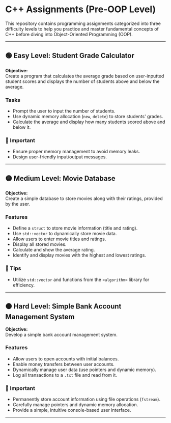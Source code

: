 # C++ Assignments (Pre-OOP Level)

This repository contains programming assignments categorized into three difficulty levels to help you practice and master fundamental concepts of C++ before diving into Object-Oriented Programming (OOP).

---

## 🟢 Easy Level: Student Grade Calculator

**Objective:**  
Create a program that calculates the average grade based on user-inputted student scores and displays the number of students above and below the average.

### Tasks

- Prompt the user to input the number of students.
- Use dynamic memory allocation (`new`, `delete`) to store students' grades.
- Calculate the average and display how many students scored above and below it.

### 📌 Important

- Ensure proper memory management to avoid memory leaks.
- Design user-friendly input/output messages.

---

## 🟡 Medium Level: Movie Database

**Objective:**  
Create a simple database to store movies along with their ratings, provided by the user.

### Features

- Define a `struct` to store movie information (title and rating).
- Use `std::vector` to dynamically store movie data.
- Allow users to enter movie titles and ratings.
- Display all stored movies.
- Calculate and show the average rating.
- Identify and display movies with the highest and lowest ratings.

### 📌 Tips

- Utilize `std::vector` and functions from the `<algorithm>` library for efficiency.

---

## 🟠 Hard Level: Simple Bank Account Management System

**Objective:**  
Develop a simple bank account management system.

### Features

- Allow users to open accounts with initial balances.
- Enable money transfers between user accounts.
- Dynamically manage user data (use pointers and dynamic memory).
- Log all transactions to a `.txt` file and read from it.

### 📌 Important

- Permanently store account information using file operations (`fstream`).
- Carefully manage pointers and dynamic memory allocation.
- Provide a simple, intuitive console-based user interface.

---
